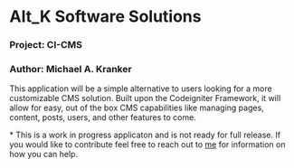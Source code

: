 # Alt_K Software Solutions

### Project: CI-CMS
### Author: Michael A. Kranker

This application will be a simple alternative to users looking for a more customizable CMS solution.
Built upon the Codeigniter Framework, it will allow for easy, out of the box CMS capabilities like managing 
pages, content, posts, users, and other features to come.

\* This is a work in progress applicaton and is not ready for full release. If you would like to contribute 
feel free to reach out to [me](https://www.michaelkranker.com) for information on how you can help.
